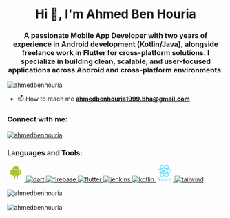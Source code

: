 <h1 align="center">Hi 👋, I'm Ahmed Ben Houria</h1>
<h3 align="center">A passionate Mobile App Developer with two years of experience in Android development (Kotlin/Java), alongside freelance work in Flutter for cross-platform solutions. I specialize in building clean, scalable, and user-focused applications across Android and cross-platform environments.</h3>

<p align="left"> <img src="https://komarev.com/ghpvc/?username=ahmedbenhouria&label=Profile%20views&color=0e75b6&style=flat" alt="ahmedbenhouria" /> </p>

- 📫 How to reach me **ahmedbenhouria1999.bha@gmail.com**

<h3 align="left">Connect with me:</h3>
<p align="left">
<a href="https://linkedin.com/in/ahmedbenhouria" target="blank"><img align="center" src="https://raw.githubusercontent.com/rahuldkjain/github-profile-readme-generator/master/src/images/icons/Social/linked-in-alt.svg" alt="ahmedbenhouria" height="30" width="40" /></a>
</p>

<h3 align="left">Languages and Tools:</h3>
<p align="left"> <a href="https://developer.android.com" target="_blank" rel="noreferrer"> <img src="https://raw.githubusercontent.com/devicons/devicon/master/icons/android/android-original-wordmark.svg" alt="android" width="40" height="40"/> </a> <a href="https://dart.dev" target="_blank" rel="noreferrer"> <img src="https://www.vectorlogo.zone/logos/dartlang/dartlang-icon.svg" alt="dart" width="40" height="40"/> </a> <a href="https://firebase.google.com/" target="_blank" rel="noreferrer"> <img src="https://www.vectorlogo.zone/logos/firebase/firebase-icon.svg" alt="firebase" width="40" height="40"/> </a> <a href="https://flutter.dev" target="_blank" rel="noreferrer"> <img src="https://www.vectorlogo.zone/logos/flutterio/flutterio-icon.svg" alt="flutter" width="40" height="40"/> </a> <a href="https://www.jenkins.io" target="_blank" rel="noreferrer"> <img src="https://www.vectorlogo.zone/logos/jenkins/jenkins-icon.svg" alt="jenkins" width="40" height="40"/> </a> <a href="https://kotlinlang.org" target="_blank" rel="noreferrer"> <img src="https://www.vectorlogo.zone/logos/kotlinlang/kotlinlang-icon.svg" alt="kotlin" width="40" height="40"/> </a> <a href="https://reactjs.org/" target="_blank" rel="noreferrer"> <img src="https://raw.githubusercontent.com/devicons/devicon/master/icons/react/react-original-wordmark.svg" alt="react" width="40" height="40"/> </a> <a href="https://tailwindcss.com/" target="_blank" rel="noreferrer"> <img src="https://www.vectorlogo.zone/logos/tailwindcss/tailwindcss-icon.svg" alt="tailwind" width="40" height="40"/> </a> </p>

<p><img align="center" src="https://github-readme-stats.vercel.app/api/top-langs?username=ahmedbenhouria&show_icons=true&locale=en&layout=compact" alt="ahmedbenhouria" /></p>

<p><img align="center" src="https://github-readme-streak-stats.herokuapp.com/?user=ahmedbenhouria&" alt="ahmedbenhouria" /></p>
